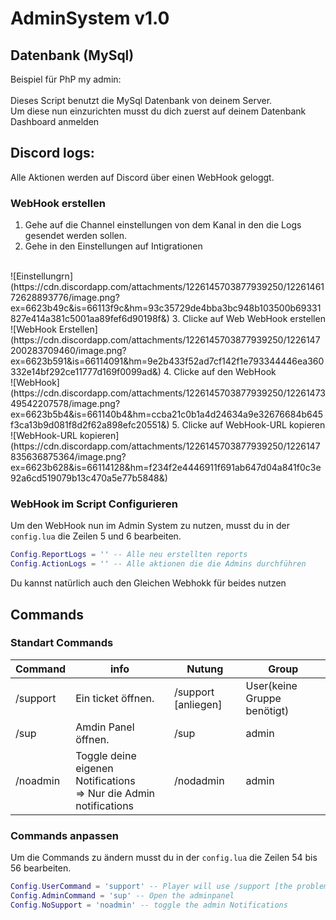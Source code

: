 # AdminSystem v1.0

## Datenbank (MySql)
Beispiel für PhP my admin: <br> <br>
Dieses Script benutzt die MySql Datenbank von deinem Server. <br>
Um diese nun einzurichten musst du dich zuerst auf deinem Datenbank Dashboard anmelden


## Discord logs:

Alle Aktionen werden auf Discord über einen WebHook geloggt.

### WebHook erstellen
1. Gehe auf die Channel einstellungen von dem Kanal in den die Logs gesendet werden sollen.
2. Gehe in den Einstellungen auf Intigrationen
<br>
![Einstellungrn](https://cdn.discordapp.com/attachments/1226145703877939250/1226146172628893776/image.png?ex=6623b49c&is=66113f9c&hm=93c35729de4bba3bc948b103500b69331827e414a381c5001aa89fef6d90198f&)
3. Clicke auf Web WebHook erstellen
<br>
![WebHook Erstellen](https://cdn.discordapp.com/attachments/1226145703877939250/1226147200283709460/image.png?ex=6623b591&is=66114091&hm=9e2b433f52ad7cf142f1e793344446ea360332e14bf292ce11777d169f0099ad&)
4. Clicke auf den WebHook
<br>
![WebHook](https://cdn.discordapp.com/attachments/1226145703877939250/1226147349542207578/image.png?ex=6623b5b4&is=661140b4&hm=ccba21c0b1a4d24634a9e32676684b645f3ca13b9d081f8d2f62a898efc20551&)
5. Clicke auf WebHook-URL kopieren
<br>
![WebHook-URL kopieren](https://cdn.discordapp.com/attachments/1226145703877939250/1226147835636875364/image.png?ex=6623b628&is=66114128&hm=f234f2e4446911f691ab647d04a841f0c3e92a6cd519079b13c470a5e77b5848&)

### WebHook im Script Configurieren
Um den WebHook nun im Admin System zu nutzen, musst du in der ``config.lua`` die Zeilen 5 und 6 bearbeiten.
```lua title='config.lua' linenums='5'
Config.ReportLogs = '' -- Alle neu erstellten reports
Config.ActionLogs = '' -- Alle aktionen die die Admins durchführen
``` 
Du kannst natürlich auch den Gleichen Webhokk für beides nutzen

## Commands
### Standart Commands

|Command            |info               |Nutung             |Group              |
|-------------------|-------------------|-------------------|-------------------|
|/support           |Ein ticket öffnen. |/support [anliegen]|User(keine Gruppe benötigt)|
|/sup               |Amdin Panel öffnen.|/sup               |admin              |
|/noadmin           |Toggle deine eigenen Notifications <br> => Nur die Admin notifications | /nodadmin| admin|

### Commands anpassen

Um die Commands zu ändern musst du in der ``config.lua`` die Zeilen 54 bis 56 bearbeiten.

```lua title='config.lua' linenums='54'
Config.UserCommand = 'support' -- Player will use /support [the problem they have]
Config.AdminCommand = 'sup' -- Open the adminpanel
Config.NoSupport = 'noadmin' -- toggle the admin Notifications
```